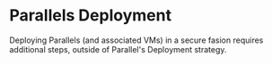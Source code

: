 # Parallels Deployment

Deploying Parallels (and associated VMs) in a secure fasion requires additional steps, outside of Parallel's Deployment strategy.
